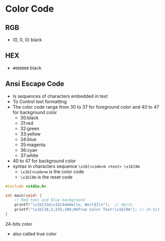 # Color Code

## RGB

- (0, 0, 0) black

## HEX

- `#000000` black

## Ansi Escape Code

- Is sequences of characters embedded in text
- To Control text formatting
- The color code range from 30 to 37 for foreground color and 40 to 47 for background color
  - 30:black
  - 31:red
  - 32:green
  - 33:yellow
  - 34:blue
  - 35:magenta
  - 36:cyan
  - 37:white
- 40 to 47 for background color
- syntax in characters sequence `\x1b[<code>m <text> \x1b[0m`
  - `\x1b[<code>m` is the color code
  - `\x1b[0m` is the reset code

```c
#include <stdio.h>

int main(void) {
    // Red text and blue background
    printf("\x1b[31m\x1b[44mHello, World]\n");  // 8bits
    printf("\x1b[38;2;255;100;0mTrue Color Text!\x1b[0m"); // 24-bit
}
```

24-bits color

- also called true color

